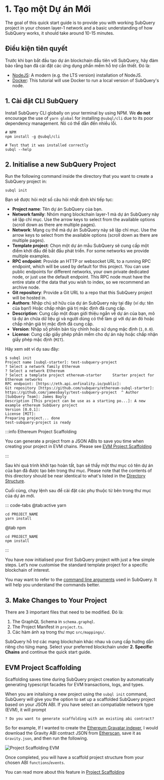 # 1. Tạo một Dự án Mới

The goal of this quick start guide is to provide you with working SubQuery project in your chosen layer-1 network and a basic understanding of how SubQuery works, it should take around 10-15 minutes.

## Điều kiện tiên quyết

Trước khi bạn bắt đầu tạo dự án blockchain đầu tiên với SubQuery, hãy đảm bảo rằng bạn đã cài đặt các ứng dụng phần mềm hỗ trợ cần thiết. Đó là:

- [NodeJS](https://nodejs.org/en/): A modern (e.g. the LTS version) installation of NodeJS.
- [Docker](https://docker.com/): This tutorial will use Docker to run a local version of SubQuery's node.

## 1. Cài đặt CLI SubQuery

Install SubQuery CLI globally on your terminal by using NPM. We **do not** encourage the use of `yarn global` for installing `@subql/cli` due to its poor dependency management. Nó có thể dẫn đến nhiều lỗi.

```shell
# NPM
npm install -g @subql/cli

# Test that it was installed correctly
subql --help
```

## 2. Initialise a new SubQuery Project

Run the following command inside the directory that you want to create a SubQuery project in:

```shell
subql init
```

Bạn sẽ được hỏi một số câu hỏi nhất định khi tiếp tục:

- **Project name**: Tên dự án SubQuery của bạn.
- **Network family**: Nhóm mạng blockchain layer-1 mà dự án SubQuery này sẽ lập chỉ mục. Use the arrow keys to select from the available options (scroll down as there are multiple pages).
- **Network**: Mạng cụ thể mà dự án SubQuery này sẽ lập chỉ mục. Use the arrow keys to select from the available options (scroll down as there are multiple pages).
- **Template project**: Chọn một dự án mẫu SubQuery sẽ cung cấp một điểm khởi đầu để bắt đầu phát triển. For some networks we provide multiple examples.
- **RPC endpoint**: Provide an HTTP or websocket URL to a running RPC endpoint, which will be used by default for this project. You can use public endpoints for different networks, your own private dedicated node, or just use the default endpoint. This RPC node must have the entire state of the data that you wish to index, so we recommend an archive node.
- **Git repository**: Provide a Git URL to a repo that this SubQuery project will be hosted in.
- **Authors**: Nhập chủ sở hữu của dự án SubQuery này tại đây (ví dụ: tên của bạn!) Hoặc chấp nhận giá trị mặc định đã cung cấp.
- **Description**: Cung cấp một đoạn giới thiệu ngắn về dự án của bạn, mô tả dự án chứa dữ liệu gì và người dùng có thể làm gì với dự án đó hoặc chấp nhận giá trị mặc định đã cung cấp.
- **Version**: Nhập số phiên bản tùy chỉnh hoặc sử dụng mặc định (`1.0.0`).
- **License**: Cung cấp giấy phép phần mềm cho dự án này hoặc chấp nhận giấy phép mặc định (`MIT`).

Hãy xem xét ví dụ sau đây:

```shell
$ subql init
Project name [subql-starter]: test-subquery-project
? Select a network family Ethereum
? Select a network Ethereum
? Select a template project ethereum-starter     Starter project for Ethereum networks
RPC endpoint: [https://eth.api.onfinality.io/public]:
Git repository [https://github.com/subquery/ethereum-subql-starter]: https://github.com/jamesbayly/test-subquery-project  ^ Author [SubQuery Team]: James Bayly
Description [This project can be use as a starting po...]: A new example ethereum SubQuery project
Version [0.0.1]:
License [MIT]:
Preparing project... done
test-subquery-project is ready
```

:::info Ethereum Project Scaffolding

You can generate a project from a JSON ABIs to save you time when creating your project in EVM chains. Please see [EVM Project Scaffolding](#evm-project-scaffolding)

:::

Sau khi quá trình khởi tạo hoàn tất, bạn sẽ thấy một thư mục có tên dự án của bạn đã được tạo bên trong thư mục. Please note that the contents of this directory should be near identical to what's listed in the [Directory Structure](../build/introduction.md#directory-structure).

Cuối cùng, chạy lệnh sau để cài đặt các phụ thuộc từ bên trong thư mục của dự án mới.

::: code-tabs @tab:active yarn

```shell
cd PROJECT_NAME
yarn install
```

@tab npm

```shell
cd PROJECT_NAME
npm install
```

:::

You have now initialised your first SubQuery project with just a few simple steps. Let’s now customise the standard template project for a specific blockchain of interest.

You may want to refer to the [command line arguments](../run_publish/references.md) used in SubQuery. It will help you understand the commands better.

## 3. Make Changes to Your Project

There are 3 important files that need to be modified. Đó là:

1. The GraphQL Schema in `schema.graphql`.
2. The Project Manifest in `project.ts`.
3. Các hàm ánh xạ trong thư mục `src/mappings/`.

SubQuery hỗ trợ các mạng blockchain khác nhau và cung cấp hướng dẫn riêng cho từng mạng. Select your preferred blockchain under **2. Specific Chains** and continue the quick start guide.

## EVM Project Scaffolding

Scaffolding saves time during SubQuery project creation by automatically generating typescript facades for EVM transactions, logs, and types.

When you are initalising a new project using the `subql init` command, SubQuery will give you the option to set up a scaffolded SubQuery project based on your JSON ABI. If you have select an compatiable network type (EVM), it will prompt

```shell
? Do you want to generate scaffolding with an existing abi contract?
```

So for example, If I wanted to create the [Ethereum Gravatar indexer](./quickstart_chains/ethereum-gravatar.md), I would download the Gravity ABI contract JSON from [Etherscan](https://etherscan.io/address/0x2e645469f354bb4f5c8a05b3b30a929361cf77ec#code), save it as `Gravity.json`, and then run the following.

![Project Scaffolding EVM](/assets/img/project-scaffold-evm.png)

Once completed, you will have a scaffold project structure from your chosen ABI `functions`/`events`.

You can read more about this feature in [Project Scaffolding](../build/introduction.md#evm-project-scaffolding)
